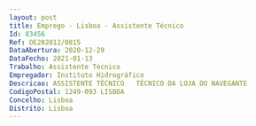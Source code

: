 ```yaml
--- 
layout: post
title: Emprego - Lisboa - Assistente Técnico
Id: 83456
Ref: OE202012/0815
DataAbertura: 2020-12-29
DataFecho: 2021-01-13
Trabalho: Assistente Técnico
Empregador: Instituto Hidrográfico
Descricao: ASSISTENTE TÉCNICO   TÉCNICO DA LOJA DO NAVEGANTE
CodigoPostal: 1249-093 LISBOA
Concelho: Lisboa
Distrito: Lisboa
--- 
```


